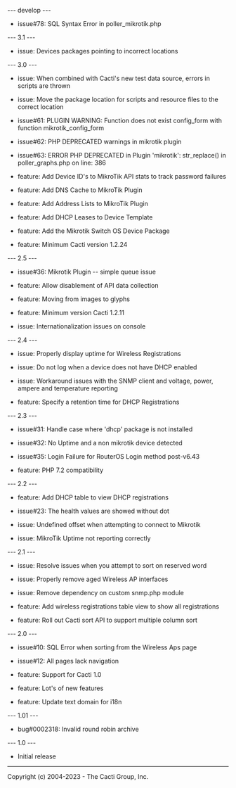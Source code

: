 
--- develop ---

* issue#78: SQL Syntax Error in poller_mikrotik.php

--- 3.1 ---

* issue: Devices packages pointing to incorrect locations

--- 3.0 ---

* issue: When combined with Cacti's new test data source, errors in scripts are
  thrown

* issue: Move the package location for scripts and resource files to the correct
  location

* issue#61: PLUGIN WARNING: Function does not exist config_form with function
  mikrotik_config_form

* issue#62: PHP DEPRECATED warnings in mikrotik plugin

* issue#63: ERROR PHP DEPRECATED in Plugin 'mikrotik': str_replace() in
  poller_graphs.php on line: 386

* feature: Add Device ID's to MikroTik API stats to track password failures

* feature: Add DNS Cache to MikroTik Plugin

* feature: Add Address Lists to MikroTik Plugin

* feature: Add DHCP Leases to Device Template

* feature: Add the Mikrotik Switch OS Device Package

* feature: Minimum Cacti version 1.2.24

--- 2.5 ---

* issue#36: Mikrotik Plugin -- simple queue issue

* feature: Allow disablement of API data collection

* feature: Moving from images to glyphs

* feature: Minimum version Cacti 1.2.11

* issue: Internationalization issues on console


--- 2.4 ---

* issue: Properly display uptime for Wireless Registrations

* issue: Do not log when a device does not have DHCP enabled

* issue: Workaround issues with the SNMP client and voltage, power, ampere and
  temperature reporting

* feature: Specify a retention time for DHCP Registrations


--- 2.3 ---

* issue#31: Handle case where 'dhcp' package is not installed

* issue#32: No Uptime and a non mikrotik device detected

* issue#35: Login Failure for RouterOS Login method post-v6.43

* feature: PHP 7.2 compatibility


--- 2.2 ---

* feature: Add DHCP table to view DHCP registrations

* issue#23: The health values are showed without dot

* issue: Undefined offset when attempting to connect to Mikrotik

* issue: MikroTik Uptime not reporting correctly


--- 2.1 ---

* issue: Resolve issues when you attempt to sort on reserved word

* issue: Properly remove aged Wireless AP interfaces

* issue: Remove dependency on custom snmp.php module

* feature: Add wireless registrations table view to show all registrations

* feature: Roll out Cacti sort API to support multiple column sort


--- 2.0 ---

* issue#10: SQL Error when sorting from the Wireless Aps page

* issue#12: All pages lack navigation

* feature: Support for Cacti 1.0

* feature: Lot's of new features

* feature: Update text domain for i18n


--- 1.01 ---

* bug#0002318: Invalid round robin archive


--- 1.0 ---

* Initial release

-----------------------------------------------
Copyright (c) 2004-2023 - The Cacti Group, Inc.

